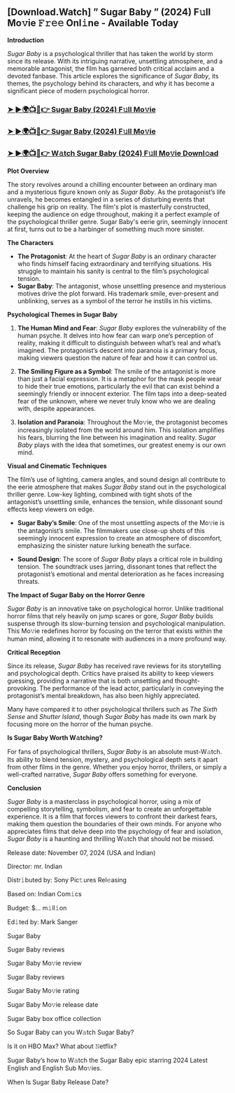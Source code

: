 ##  [Download.Watch] ” Sugar Baby ” (2024) F𝚞ll Mo𝚟ie 𝙵𝚛𝚎𝚎 Onl𝚒ne - Available Today

**Introduction**

*Sugar Baby* is a psychological thriller that has taken the world by storm since its release. With its intriguing narrative, unsettling atmosphere, and a memorable antagonist, the film has garnered both critical acclaim and a devoted fanbase. This article explores the significance of *Sugar Baby*, its themes, the psychology behind its characters, and why it has become a significant piece of modern psychological horror.

<h3><a href="https://t.co/LtVcXdKmVX">➤ ►🌍📺📱👉 Sugar Baby (2024) F𝚞ll Mo𝚟ie</a></h3>

<h3><a href="https://t.co/LtVcXdKmVX">➤ ►🌍📺📱👉 Sugar Baby (2024) F𝚞ll Mo𝚟ie</a></h3>

<h3><a href="https://t.co/LtVcXdKmVX">➤ ►🌍📺📱👉 W𝚊tch Sugar Baby (2024) F𝚞ll Mo𝚟ie Downl𝚘ad</a></h3>

**Plot Overview**

The story revolves around a chilling encounter between an ordinary man and a mysterious figure known only as *Sugar Baby*. As the protagonist’s life unravels, he becomes entangled in a series of disturbing events that challenge his grip on reality. The film's plot is masterfully constructed, keeping the audience on edge throughout, making it a perfect example of the psychological thriller genre. Sugar Baby's eerie grin, seemingly innocent at first, turns out to be a harbinger of something much more sinister.

**The Characters**

- **The Protagonist**: At the heart of *Sugar Baby* is an ordinary character who finds himself facing extraordinary and terrifying situations. His struggle to maintain his sanity is central to the film’s psychological tension.
- **Sugar Baby**: The antagonist, whose unsettling presence and mysterious motives drive the plot forward. His trademark smile, ever-present and unblinking, serves as a symbol of the terror he instills in his victims.

**Psychological Themes in Sugar Baby**

1. **The Human Mind and Fear**: *Sugar Baby* explores the vulnerability of the human psyche. It delves into how fear can warp one’s perception of reality, making it difficult to distinguish between what’s real and what’s imagined. The protagonist’s descent into paranoia is a primary focus, making viewers question the nature of fear and how it can control us.

2. **The Smiling Figure as a Symbol**: The smile of the antagonist is more than just a facial expression. It is a metaphor for the mask people wear to hide their true emotions, particularly the evil that can exist behind a seemingly friendly or innocent exterior. The film taps into a deep-seated fear of the unknown, where we never truly know who we are dealing with, despite appearances.

3. **Isolation and Paranoia**: Throughout the Mo𝚟ie, the protagonist becomes increasingly isolated from the world around him. This isolation amplifies his fears, blurring the line between his imagination and reality. *Sugar Baby* plays with the idea that sometimes, our greatest enemy is our own mind.

**Visual and Cinematic Techniques**

The film’s use of lighting, camera angles, and sound design all contribute to the eerie atmosphere that makes *Sugar Baby* stand out in the psychological thriller genre. Low-key lighting, combined with tight shots of the antagonist’s unsettling smile, enhances the tension, while dissonant sound effects keep viewers on edge.

- **Sugar Baby’s Smile**: One of the most unsettling aspects of the Mo𝚟ie is the antagonist’s smile. The filmmakers use close-up shots of this seemingly innocent expression to create an atmosphere of discomfort, emphasizing the sinister nature lurking beneath the surface.

- **Sound Design**: The score of *Sugar Baby* plays a critical role in building tension. The soundtrack uses jarring, dissonant tones that reflect the protagonist’s emotional and mental deterioration as he faces increasing threats.

**The Impact of Sugar Baby on the Horror Genre**

*Sugar Baby* is an innovative take on psychological horror. Unlike traditional horror films that rely heavily on jump scares or gore, *Sugar Baby* builds suspense through its slow-burning tension and psychological manipulation. This Mo𝚟ie redefines horror by focusing on the terror that exists within the human mind, allowing it to resonate with audiences in a more profound way.

**Critical Reception**

Since its release, *Sugar Baby* has received rave reviews for its storytelling and psychological depth. Critics have praised its ability to keep viewers guessing, providing a narrative that is both unsettling and thought-provoking. The performance of the lead actor, particularly in conveying the protagonist’s mental breakdown, has also been highly appreciated. 

Many have compared it to other psychological thrillers such as *The Sixth Sense* and *Shutter Island*, though *Sugar Baby* has made its own mark by focusing more on the horror of the human psyche.

**Is Sugar Baby Worth W𝚊tching?**

For fans of psychological thrillers, *Sugar Baby* is an absolute must-W𝚊tch. Its ability to blend tension, mystery, and psychological depth sets it apart from other films in the genre. Whether you enjoy horror, thrillers, or simply a well-crafted narrative, *Sugar Baby* offers something for everyone. 

**Conclusion**

*Sugar Baby* is a masterclass in psychological horror, using a mix of compelling storytelling, symbolism, and fear to create an unforgettable experience. It is a film that forces viewers to confront their darkest fears, making them question the boundaries of their own minds. For anyone who appreciates films that delve deep into the psychology of fear and isolation, *Sugar Baby* is a haunting and thrilling W𝚊tch that should not be missed.

Release date: November 07, 2024 (USA and Indian)

Director: mr. Indian

Distr𝚒buted by: Sony Pic𝚝ures Rel𝚎asing

Based on: Indian Com𝚒cs

Budget: $... m𝚒ll𝚒on

Ed𝚒ted by: Mark Sanger

Sugar Baby

Sugar Baby reviews

Sugar Baby Mo𝚟ie review

Sugar Baby reviews

Sugar Baby Mo𝚟ie rating

Sugar Baby Mo𝚟ie release date

Sugar Baby box office collection

So Sugar Baby can you W𝚊tch Sugar Baby?

Is it on HBO Max? What about 𝙽etflix?

Sugar Baby’s how to W𝚊tch the Sugar Baby epic starring 2024 Latest English and English Sub Mo𝚟ies.

When Is Sugar Baby Release Date?
